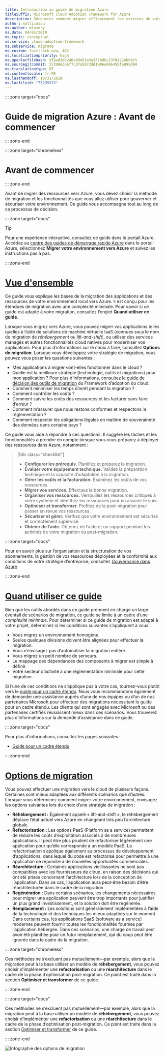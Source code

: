 ```yaml
---
title: Introduction au guide de migration Azure
titleSuffix: Microsoft Cloud Adoption Framework for Azure
description: Découvrez comment migrer efficacement les services de votre organisation vers Azure en suivant des instructions pas à pas.
author: matticusau
ms.author: mlavery
ms.date: 04/04/2019
ms.topic: conceptual
ms.service: cloud-adoption-framework
ms.subservice: migrate
ms.custom: fasttrack-new, AQC
ms.localizationpriority: high
ms.openlocfilehash: 9f9ad2db240ad9453a8e337bdbc23f0122ebb9c5
ms.sourcegitcommit: 57390e3a6f7cd7a507ddd1906e866455fa998d84
ms.translationtype: HT
ms.contentlocale: fr-FR
ms.lasthandoff: 10/31/2019
ms.locfileid: "73239979"
---
```

::: zone target="docs"

# <a name="azure-migration-guide-before-you-start"></a>Guide de migration Azure : Avant de commencer

::: zone-end

::: zone target="chromeless"

# <a name="before-you-start"></a>Avant de commencer

::: zone-end

Avant de migrer des ressources vers Azure, vous devez choisir la méthode de migration et les fonctionnalités que vous allez utiliser pour gouverner et sécuriser votre environnement. Ce guide vous accompagne tout au long de ce processus de décision.

::: zone target="docs"

> [!TIP]
> Pour une expérience interactive, consultez ce guide dans le portail Azure. Accédez au [centre des guides de démarrage rapide Azure](https://portal.azure.com/?feature.quickstart=true#blade/Microsoft_Azure_Resources/QuickstartCenterBlade) dans le portail Azure, sélectionnez **Migrer votre environnement vers Azure** et suivez les instructions pas à pas.

::: zone-end

# <a name="overviewtaboverview"></a>[Vue d'ensemble](#tab/Overview)

Ce guide vous explique les bases de la migration des applications et des ressources de votre environnement local vers Azure. Il est conçu pour les étendues de migration avec une complexité minimale. Pour savoir si ce guide est adapté à votre migration, consultez l’onglet **Quand utiliser ce guide**.

Lorsque vous migrez vers Azure, vous pouvez migrer vos applications telles quelles à l’aide de solutions de machine virtuelle IaaS (connues sous le nom de migration de _réhébergement_ ou _lift-and-shift_), ou utiliser des services managés et autres fonctionnalités cloud natives pour moderniser vos applications. Pour plus d’informations sur le choix à faire, consultez **Options de migration**. Lorsque vous développez votre stratégie de migration, vous pouvez vous poser les questions suivantes :

- Mes applications à migrer vont-elles fonctionner dans le cloud ?
- Quelle est la meilleure stratégie (technologie, outils et migrations) pour mon application ? Pour plus d’informations, consultez le [guide de décision des outils de migration](../../decision-guides/migrate-decision-guide/index.md) du Framework d’adoption du cloud.
- Comment minimiser les temps d’arrêt pendant la migration ?
- Comment contrôler les coûts ?
- Comment suivre les coûts des ressources et les facturer sans faire d’erreur ?
- Comment m’assurer que nous restons conformes et respectons la réglementation ?
- Comment respecter les obligations légales en matière de souveraineté des données dans certains pays ?

Ce guide vous aide à répondre à ces questions. Il suggère les tâches et les fonctionnalités à prendre en compte lorsque vous vous préparez à déployer des ressources dans Azure, notamment :

> [!div class="checklist"]
>
> - **Configurer les prérequis.** Planifiez et préparez la migration.
> - **Évaluer votre équipement technique.** Validez la préparation technique et la capacité d’adaptation à la migration.
> - **Gérer les coûts et la facturation.** Examinez les coûts de vos ressources.
> - **Migrer vos services.** Effectuez la bonne migration.
> - **Organiser vos ressources.** Verrouillez les ressources critiques à votre système et identifiez les ressources pour en assurer le suivi.
> - **Optimiser et transformer.** Profitez de la post-migration pour passer en revue vos ressources.
> - **Sécuriser et gérer.** Vérifiez que votre environnement est sécurisé et correctement supervisé.
> - **Obtenir de l’aide.** Obtenez de l’aide et un support pendant les activités de votre migration ou post-migration.

::: zone target="docs"

Pour en savoir plus sur l’organisation et la structuration de vos abonnements, la gestion de vos ressources déployées et la conformité aux conditions de votre stratégie d’entreprise, consultez [Gouvernance dans Azure](https://docs.microsoft.com/azure/security/governance-in-azure).

::: zone-end

# <a name="when-to-use-this-guidetabwhentousethisguide"></a>[Quand utiliser ce guide](#tab/WhenToUseThisGuide)

Bien que les outils abordés dans ce guide prennent en charge un large éventail de scénarios de migration, ce guide se limite à un cadre d’une _complexité minimale_. Pour déterminer si ce guide de migration est adapté à votre projet, déterminez si les conditions suivantes s’appliquent à vous :

- Vous migrez un environnement homogène.
- Seules quelques divisions doivent être alignées pour effectuer la migration.
- Vous n’envisagez pas d’automatiser la migration entière.
- Vous migrez un petit nombre de serveurs.
- Le mappage des dépendances des composants à migrer est simple à définir.
- Votre secteur d’activité a une réglementation minimale pour cette migration.

Si l’une de ces conditions ne s’applique _pas_ à votre cas, tournez-vous plutôt vers le [guide pour un cadre étendu](../expanded-scope/index.md). Nous vous recommandons également de demander une assistance auprès d’une de nos équipes ou d’un de nos partenaires Microsoft pour effectuer des migrations nécessitant le guide pour un cadre étendu. Les clients qui sont engagés avec Microsoft ou des partenaires certifiés réussissent mieux dans ces scénarios. Vous trouverez plus d’informations sur la demande d’assistance dans ce guide.

<!-- markdownlint-enable MD033 -->

::: zone target="docs"

Pour plus d'informations, consultez les pages suivantes :

- [Guide pour un cadre étendu](../expanded-scope/index.md)

::: zone-end

# <a name="migration-optionstabmigrationoptions"></a>[Options de migration](#tab/MigrationOptions)

Vous pouvez effectuer une migration vers le cloud de plusieurs façons. Certaines sont mieux adaptées aux différents scénarios que d’autres. Lorsque vous déterminez comment migrer votre environnement, envisagez les options suivantes lors du choix d’une stratégie de migration :

- **Réhébergement :** Également appelé « lift-and-shift », le réhébergement déplace l’état actuel vers Azure en changeant très peu l’architecture globale.
- **Refactorisation :** Les options PaaS (Platform as a service) permettent de réduire les coûts d’exploitation associés à de nombreuses applications. Il peut être plus prudent de refactoriser légèrement une application pour qu’elle corresponde à un modèle PaaS. La refactorisation s’applique également au processus de développement d’applications, dans lequel du code est refactorisé pour permettre à une application de répondre à de nouvelles opportunités commerciales.
- **Réarchitecture :** Certaines applications vieillissantes ne sont pas compatibles avec les fournisseurs de cloud, en raison des décisions qui ont été prises concernant l’architecture lors de la conception de l’application. Dans ce cas, l’application aura peut-être besoin d’être réarchitecturée dans le cadre de la migration.
- **Regénération :** Dans certains scénarios, les changements nécessaires pour migrer une application peuvent être trop importants pour justifier un plus grand investissement, et la solution doit être regénérée.
- **Remplacement :** Les solutions sont généralement implémentées à l’aide de la technologie et des techniques les mieux adaptées sur le moment. Dans certains cas, les applications SaaS (software as a service) modernes peuvent fournir toutes les fonctionnalités fournies par l’application hébergée. Dans ces scénarios, une charge de travail peut avoir été planifiée pour un futur remplacement, qui du coup peut être ignorée dans le cadre de la migration.

::: zone target="chromeless"

Ces méthodes ne s’excluent pas mutuellement&mdash;par exemple, alors que la migration peut à la base utiliser un modèle de **réhébergement**, vous pouvez choisir d’implémenter une **refactorisation** ou une **réarchitecture** dans le cadre de la phase d’optimisation post-migration. Ce point est traité dans la section **Optimiser et transformer** de ce guide.

::: zone-end

::: zone target="docs"

Ces méthodes ne s’excluent pas mutuellement&mdash;par exemple, alors que la migration peut à la base utiliser un modèle de **réhébergement**, vous pouvez choisir d’implémenter une **refactorisation** ou une **réarchitecture** dans le cadre de la phase d’optimisation post-migration. Ce point est traité dans la section [Optimiser et transformer](./optimize-and-transform.md) de ce guide.

::: zone-end

![Infographie des options de migration](../../_images/migrate/migration-options.png)
